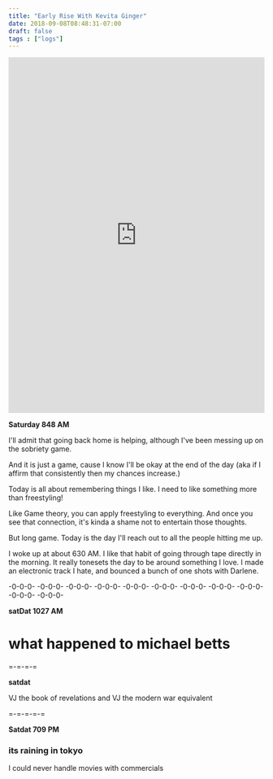 ```yaml
---
title: "Early Rise With Kevita Ginger"
date: 2018-09-08T08:48:31-07:00
draft: false
tags : ["logs"]
---
```

<iframe width="100%" height="700" scrolling="no" frameborder="no" allow="autoplay" src="https://w.soundcloud.com/player/?url=https%3A//api.soundcloud.com/tracks/503374758%3Fsecret_token%3Ds-W3rrp&color=%23222222&auto_play=false&hide_related=false&show_comments=true&show_user=true&show_reposts=false&show_teaser=true&visual=true"></iframe>

**Saturday 848 AM**

I'll admit that going back home is helping, although I've been messing up on the sobriety game.

And it is just a game, cause I know I'll be okay at the end of the day (aka if I affirm that consistently then my chances increase.)

Today is all about remembering things I like. I need to like something more than freestyling!

Like Game theory, you can apply freestyling to everything. And once you see that connection, it's kinda a shame not to entertain those thoughts.

But long game. Today is the day I'll reach out to all the people hitting me up.


I woke up at about 630 AM. I like that habit of going through tape directly in the morning. It really tonesets the day to be around something I love. I made an electronic track I hate, and bounced a bunch of one shots with Darlene.

-0-0-0-  -0-0-0-  -0-0-0-  -0-0-0-  -0-0-0-  -0-0-0-  -0-0-0-  -0-0-0-  -0-0-0-  -0-0-0-  -0-0-0-



**satDat 1027 AM**
# what happened to michael betts



=-=-=-=


**satdat**


VJ the book of revelations and VJ the modern war equivalent

=-=-=-=-=

**Satdat 709 PM**

### its raining in tokyo

I could never handle movies with commercials
